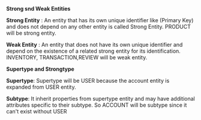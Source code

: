 

**Strong snd Weak Entities**

**Strong Entity** : An entity that has its own unique identifier like (Primary Key) and 
does not depend on any other entity is called Strong Entity. PRODUCT will be strong entity.

**Weak Entity** : An entity that does not have its own unique identifier and depend on 
the existence of a related strong entity for its identification. INVENTORY, TRANSACTION,REVIEW will be weak entity.

**Supertype and Strongtype**

**Supertype**: Supertype will be USER because the account entity is expanded from USER entity.

**Subtype**: It inherit properties from supertype entity
and may have additional attributes specific to their subtype. So ACCOUNT will be subtype since it can't exist 
without USER